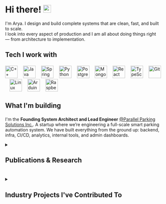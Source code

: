 <h1 align="left">Hi there! <img src="https://emojis.slackmojis.com/emojis/images/1536351075/4594/blob-wave.gif" width="25"/></h1>

I'm Arya. I design and build complete systems that are clean, fast, and built to scale.  
I look into every aspect of production and I am all about doing things right — from architecture to implementation.

###

<h2 align="left">Tech I work with</h2>

###

<div align="left">
  <img src="https://cdn.jsdelivr.net/gh/devicons/devicon/icons/cplusplus/cplusplus-original.svg" height="40" alt="C++" />
  <img width="10" />
  <img src="https://cdn.jsdelivr.net/gh/devicons/devicon/icons/java/java-original.svg" height="40" alt="Java" />
  <img width="10" />
  <img src="https://cdn.jsdelivr.net/gh/devicons/devicon/icons/spring/spring-original.svg" height="40" alt="Spring Boot" />
  <img width="10" />
  <img src="https://cdn.jsdelivr.net/gh/devicons/devicon/icons/python/python-original.svg" height="40" alt="Python" />
  <img width="10" />
  <img src="https://cdn.jsdelivr.net/gh/devicons/devicon/icons/postgresql/postgresql-original.svg" height="40" alt="PostgreSQL" />
  <img width="10" />
  <img src="https://cdn.jsdelivr.net/gh/devicons/devicon/icons/mongodb/mongodb-original.svg" height="40" alt="MongoDB" />
  <img width="10" />
  <img src="https://cdn.jsdelivr.net/gh/devicons/devicon/icons/react/react-original.svg" height="40" alt="React" />
  <img width="10" />
  <img src="https://cdn.jsdelivr.net/gh/devicons/devicon/icons/typescript/typescript-original.svg" height="40" alt="TypeScript" />
  <img width="10" />
  <img src="https://cdn.jsdelivr.net/gh/devicons/devicon/icons/git/git-original.svg" height="40" alt="Git" />
  <img width="10" />
  <img src="https://cdn.jsdelivr.net/gh/devicons/devicon/icons/linux/linux-original.svg" height="40" alt="Linux" />
  <img width="10" />
  <img src="https://cdn.jsdelivr.net/gh/devicons/devicon/icons/arduino/arduino-original.svg" height="40" alt="Arduino" />
  <img width="10" />
  <img src="https://cdn.jsdelivr.net/gh/devicons/devicon/icons/raspberrypi/raspberrypi-original.svg" height="40" alt="Raspberry Pi" />
</div>

###

<h2 align="left">What I'm building</h2>

###

I'm the **Founding System Architect and Lead Engineer** [@Parallel Parking Solutions Inc.](https://github.com/Parallel-Parking-Solutions-Inc).
A startup where we’re engineering a full-scale smart parking automation system. We have built everything from the ground up: backend, infra, CI/CD, analytics, internal tools, and admin dashboards.

<details>
  <summary><h2>Publications & Research</h2></summary>
  <p style="font-size: 14px;">Some of my research work that explores the intersection of machine learning, embedded systems, and real-world applications:</p>

  <ul style="font-size: 14px;">
    <li>
      <a href="https://ieeexplore.ieee.org/document/10547996" target="_blank">
        Real-Time Intelligent Surveillance System
      </a><br/>
      <i>10th International Conference on Applied System Innovation (ICASI), IEEE, 2024</i>
    </li>
    <br/>
    <li>
      <a href="https://link.springer.com/chapter/10.1007/978-981-97-4149-6_27" target="_blank">
        Optimal Urban Emergency Routing Using Real-Time Audio Recognition and Graph Theory-Based Path Planning
      </a><br/>
      <i>International Conference On Innovative Computing And Communication, Springer, 2024</i>
    </li>
  </ul>
</details>

###

<details>
  <summary><h2>Industry Projects I've Contributed To</h2></summary>

  <ul style="font-size: 14px;">
    <li>
      <strong>Bosch Global Software Technologies — Summer Intern</strong><br/>
      Configured and automated CAN frame setups for ECUs, delivering integration-ready solutions to an OEM and improving development efficiency.
    </li>
    <br/>
    <li>
      <strong>Bosch Global Software Technologies — Software Developer Intern</strong><br/>
      Designed a real-time edge computing system for an OEM client and implemented ML-based analytics for tire condition monitoring, with mobile data visualization.
    </li>
    <br/>
    <li>
      <strong>PESU C-IoT — Machine Learning Intern</strong><br/>
      Built a self-navigating vehicle using computer vision, and streamlined traffic sign data processing with Python and OpenCV.
    </li>
  </ul>
</details>
